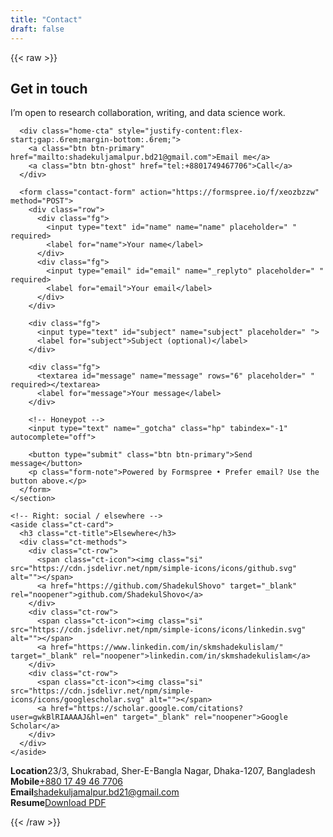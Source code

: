```yaml
---
title: "Contact"
draft: false
---
```


{{< raw >}}

<!-- SECTION 1: full-width, two columns -->
<section class="ct-full">
  <div class="ct-container">
    <!-- Left: polished form -->
    <section class="ct-card">
      <h2 class="ct-title">Get in touch</h2>
      <p class="ct-sub">I’m open to research collaboration, writing, and data science work.</p>

      <div class="home-cta" style="justify-content:flex-start;gap:.6rem;margin-bottom:.6rem;">
        <a class="btn btn-primary" href="mailto:shadekuljamalpur.bd21@gmail.com">Email me</a>
        <a class="btn btn-ghost" href="tel:+8801749467706">Call</a>
      </div>

      <form class="contact-form" action="https://formspree.io/f/xeozbzzw" method="POST">
        <div class="row">
          <div class="fg">
            <input type="text" id="name" name="name" placeholder=" " required>
            <label for="name">Your name</label>
          </div>
          <div class="fg">
            <input type="email" id="email" name="_replyto" placeholder=" " required>
            <label for="email">Your email</label>
          </div>
        </div>

        <div class="fg">
          <input type="text" id="subject" name="subject" placeholder=" ">
          <label for="subject">Subject (optional)</label>
        </div>

        <div class="fg">
          <textarea id="message" name="message" rows="6" placeholder=" " required></textarea>
          <label for="message">Your message</label>
        </div>

        <!-- Honeypot -->
        <input type="text" name="_gotcha" class="hp" tabindex="-1" autocomplete="off">

        <button type="submit" class="btn btn-primary">Send message</button>
        <p class="form-note">Powered by Formspree • Prefer email? Use the button above.</p>
      </form>
    </section>

    <!-- Right: social / elsewhere -->
    <aside class="ct-card">
      <h3 class="ct-title">Elsewhere</h3>
      <div class="ct-methods">
        <div class="ct-row">
          <span class="ct-icon"><img class="si" src="https://cdn.jsdelivr.net/npm/simple-icons/icons/github.svg" alt=""></span>
          <a href="https://github.com/ShadekulShovo" target="_blank" rel="noopener">github.com/ShadekulShovo</a>
        </div>
        <div class="ct-row">
          <span class="ct-icon"><img class="si" src="https://cdn.jsdelivr.net/npm/simple-icons/icons/linkedin.svg" alt=""></span>
          <a href="https://www.linkedin.com/in/skmshadekulislam/" target="_blank" rel="noopener">linkedin.com/in/skmshadekulislam</a>
        </div>
        <div class="ct-row">
          <span class="ct-icon"><img class="si" src="https://cdn.jsdelivr.net/npm/simple-icons/icons/googlescholar.svg" alt=""></span>
          <a href="https://scholar.google.com/citations?user=gwkBlRIAAAAJ&hl=en" target="_blank" rel="noopener">Google Scholar</a>
        </div>
      </div>
    </aside>
  </div>
</section>

<!-- SECTION 2: full-width, quick info bars -->
<section class="ct-full ct-bot">
  <div class="ct-container ct-bars">
    <div class="ct-bar"><strong>Location</strong><span>23/3, Shukrabad, Sher-E-Bangla Nagar, Dhaka-1207, Bangladesh</span></div>
    <div class="ct-bar"><strong>Mobile</strong><span><a href="tel:+8801749467706">+880 17 49 46 7706</a></span></div>
    <div class="ct-bar"><strong>Email</strong><span><a href="mailto:shadekuljamalpur.bd21@gmail.com">shadekuljamalpur.bd21@gmail.com</a></span></div>
    <div class="ct-bar"><strong>Resume</strong><span><a href="/docs/S_K_M_Shadekul_Islam_Resume.pdf" target="_blank" rel="noopener">Download PDF</a></span></div>
  </div>
</section>

{{< /raw >}}
